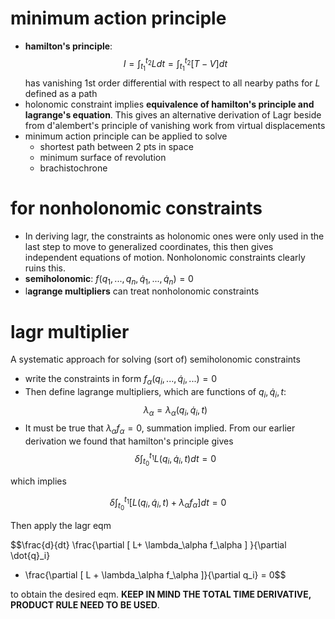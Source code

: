 # minimum action principle
- **hamilton's principle**: 
$$I = \int_{t_1}^{t_2}Ldt = \int_{t_1}^{t_2}[T-V]dt$$
has vanishing 1st order differential with respect to all nearby paths for $L$ defined as a path
- holonomic constraint implies **equivalence of hamilton's principle and lagrange's equation**. This gives an alternative derivation of Lagr beside from d'alembert's principle of vanishing work from virtual displacements
- minimum action principle can be applied to solve
	- shortest path between 2 pts in space
	- minimum surface of revolution
	- brachistochrone
# for nonholonomic constraints
- In deriving lagr, the constraints as holonomic ones were only used in the last step to move to generalized coordinates, this then gives independent equations of motion. Nonholonomic constraints clearly ruins this.
- **semiholonomic**: $f(q_1,..., q_n, \dot{q}_1, ..., \dot{q}_n) = 0$
- l**agrange multipliers** can treat nonholonomic constraints

# lagr multiplier

A systematic approach for solving (sort of) semiholonomic constraints

- write the constraints in form $f_\alpha(q_i, ..., \dot{q}_i, ...) = 0$
- Then define lagrange multipliers, which are functions of $q_i,\dot{q}_i, t$: 
$$\lambda_\alpha = \lambda_\alpha(q_i, \dot{q}_i, t)$$
- It must be true that $\lambda_\alpha f_\alpha = 0$, summation implied. From our earlier derivation we found that hamilton's principle gives 
$$\delta \int_{t_0}^{t_1} L(q_i,\dot{q}_i,t) dt = 0$$

which implies

$$\delta \int_{t_0}^{t_1} \left[ L(q_i,\dot{q}_i,t) + \lambda_\alpha f_\alpha \right] dt = 0$$

Then apply the lagr eqm 

$$\frac{d}{dt} \frac{\partial [ L+ \lambda_\alpha f_\alpha ] }{\partial \dot{q}_i} 
- \frac{\partial [ L + \lambda_\alpha f_\alpha ]}{\partial q_i} = 0$$

to obtain the desired eqm. **KEEP IN MIND THE TOTAL TIME DERIVATIVE, PRODUCT RULE NEED TO BE USED**.